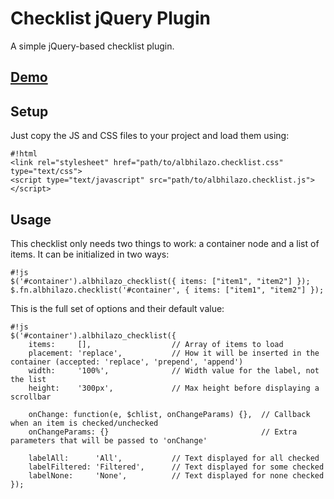 # Checklist jQuery Plugin

A simple jQuery-based checklist plugin.

## [Demo](http://jsfiddle.net/albhilazo/anby8wnw)

## Setup
Just copy the JS and CSS files to your project and load them using:
```
#!html
<link rel="stylesheet" href="path/to/albhilazo.checklist.css" type="text/css">
<script type="text/javascript" src="path/to/albhilazo.checklist.js"></script>
```

## Usage
This checklist only needs two things to work: a container node and a list of items.
It can be initialized in two ways:
```
#!js
$('#container').albhilazo_checklist({ items: ["item1", "item2"] });
$.fn.albhilazo.checklist('#container', { items: ["item1", "item2"] });
```

This is the full set of options and their default value:
```
#!js
$('#container').albhilazo_checklist({
    items:     [],                  // Array of items to load
    placement: 'replace',           // How it will be inserted in the container (accepted: 'replace', 'prepend', 'append')
    width:     '100%',              // Width value for the label, not the list
    height:    '300px',             // Max height before displaying a scrollbar

    onChange: function(e, $chlist, onChangeParams) {},  // Callback when an item is checked/unchecked
    onChangeParams: {}                                  // Extra parameters that will be passed to 'onChange'

    labelAll:      'All',           // Text displayed for all checked
    labelFiltered: 'Filtered',      // Text displayed for some checked
    labelNone:     'None',          // Text displayed for none checked
});
```